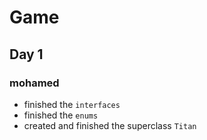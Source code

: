 # Game

## Day 1

### mohamed
- finished the `interfaces`
- finished the `enums`
- created and finished the superclass `Titan`
